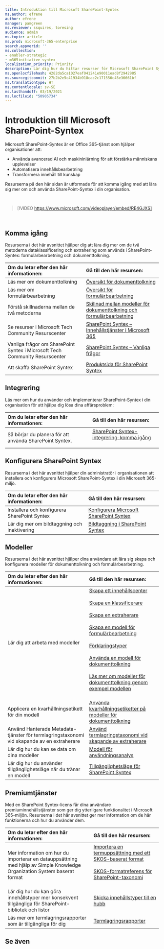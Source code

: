 ```yaml
---
title: Introduktion till Microsoft SharePoint-Syntex
ms.author: efrene
author: efrene
manager: pamgreen
ms.reviewer: ssquires, toresing
audience: admin
ms.topic: article
ms.prod: microsoft-365-enterprise
search.appverid: ''
ms.collection:
- enabler-strategic
- m365initiative-syntex
localization_priority: Priority
description: Lär dig hur du hittar resurser för Microsoft SharePoint Syntex.
ms.openlocfilehash: 4282da5ca1027eaf041241e90011ead8f2942985
ms.sourcegitcommit: 27b2b2e5c41934b918cac2c171556c45e36661bf
ms.translationtype: HT
ms.contentlocale: sv-SE
ms.lasthandoff: 03/19/2021
ms.locfileid: "50905734"
---
```

# <a name="introduction-to-microsoft-sharepoint-syntex"></a>Introduktion till Microsoft SharePoint-Syntex

Microsoft SharePoint-Syntex är en Office 365-tjänst som hjälper organisationer att:

- Använda avancerad AI och maskininlärning för att förstärka människans upplevelser
- Automatisera innehållsbearbetning
- Transformera innehåll till kunskap

Resurserna på den här sidan är utformade för att komma igång med att lära sig mer om och använda SharePoint-Syntex i din organisation.

</br>

> [!VIDEO https://www.microsoft.com/videoplayer/embed/RE4GJXS] 

</br>

## <a name="get-started"></a>Komma igång

Resurserna i det här avsnittet hjälper dig att lära dig mer om de två metoderna dataklassificering och extrahering som används i SharePoint-Syntex: formulärbearbetning och dokumenttolkning.

| Om du letar efter den här informationen: | Gå till den här resursen: |
|:-----|:-----|
|Läs mer om dokumenttolkning|[Översikt för dokumenttolkning](./document-understanding-overview.md)|
|Läs mer om formulärbearbetning|[Översikt för formulärbearbetning](./form-processing-overview.md)|
|Förstå skillnaderna mellan de två metoderna|[Skillnad mellan modeller för dokumenttolkning och formulärbearbetning](./difference-between-document-understanding-and-form-processing-model.md)|
|Se resurser i Microsoft Tech Community Resurscenter|[SharePoint Syntex – Innehållstjänster i Microsoft 365](https://techcommunity.microsoft.com/t5/sharepoint-syntex/bg-p/SharePointSyntex)|
|Vanliga frågor om SharePoint Syntex i Microsoft Tech Community Resurscenter |[SharePoint Syntex – Vanliga frågor](https://resources.techcommunity.microsoft.com/sharepoint-syntex/faq/)|
|Att skaffa SharePoint Syntex |[Produktsida för SharePoint Syntex](https://www.microsoft.com/microsoft-365/enterprise/sharepoint-syntex)|

## <a name="adoption"></a>Integrering

Läs mer om hur du använder och implementerar SharePoint-Syntex i din organisation för att hjälpa dig lösa dina affärsproblem: 

| Om du letar efter den här informationen: | Gå till den här resursen: |
|:-----|:-----|
|Så börjar du planera för att använda SharePoint Syntex. |[SharePoint Syntex-integrering: komma igång](./adoption-getstarted.md)<br><br>|  

## <a name="set-up-sharepoint-syntex"></a>Konfigurera SharePoint Syntex

Resurserna i det här avsnittet hjälper din administratör i organisationen att installera och konfigurera Microsoft SharePoint-Syntex i din Microsoft 365-miljö.

| Om du letar efter den här informationen: | Gå till den här resursen: |
|:-----|:-----|
|Installera och konfigurera SharePoint Syntex|[Konfigurera Microsoft SharePoint Syntex](./set-up-content-understanding.md)|
|Lär dig mer om bildtaggning och inaktivering|[Bildtaggning i SharePoint Syntex](./image-tagging.md)|

## <a name="models"></a>Modeller

Resurserna i det här avsnittet hjälper dina användare att lära sig skapa och konfigurera modeller för dokumenttolkning och formulärbearbetning.

| Om du letar efter den här informationen: | Gå till den här resursen: |
|:-----|:-----|
|Lär dig att arbeta med modeller|[Skapa ett innehållscenter](./create-a-content-center.md)<br><br>[Skapa en klassificerare](./create-a-classifier.md)<br><br>[Skapa en extraherare](./create-an-extractor.md)<br><br>[Skapa en modell för formulärbearbetning](./create-a-form-processing-model.md)<br><br>[Förklaringstyper](./explanation-types-overview.md)<br><br>[Använda en modell för dokumenttolkning](./apply-a-model.md)<br><br>[Läs mer om modeller för dokumenttolkning genom exempel modellen](./learn-about-document-understanding-models-through-the-sample-model.md)<br><br>|
|Applicera en kvarhållningsetikett för din modell|[Använda kvarhållningsetiketter på modeller för dokumenttolkning](./apply-a-retention-label-to-a-model.md)|
|Använd Hanterade Metadata-tjänster för termlagringstaxonomi vid skapande av en extraherare|[Använd termlagringstaxonomi vid skapande av extraherare](./leverage-term-store-taxonomy.md)|
|Lär dig hur du kan se data om dina modeller|[Modell för användningsanalys](./model-usage-analytics.md)|
|Lär dig hur du använder tillgänglighetsläge när du tränar en modell|[Tillgänglighetsläge för SharePoint Syntex ](./accessibility-mode.md)|

## <a name="premium-services"></a>Premiumtjänster

Med en SharePoint Syntex-licens får dina användare premiuminnehållstjänster som ger dig ytterligare funktionalitet i Microsoft 365-miljön. Resurserna i det här avsnittet ger mer information om de här funktionerna och hur du använder dem.

| Om du letar efter den här informationen: | Gå till den här resursen: |
|:-----|:-----|
|Mer information om hur du importerar en datauppsättning med hjälp av Simple Knowledge Organization System baserat format|[Importera en termuppsättning med ett SKOS-baserat format](./import-term-set-skos.md)<br><br>[SKOS-formatreferens för SharePoint-taxonomi](./skos-format-reference.md)<br><br>|
|Lär dig hur du kan göra innehållstyper mer konsekvent tillgängliga för SharePoint-bibliotek och listor|[Skicka innehållstyper till en hubb](./push-content-type-to-hub.md)|
|Läs mer om termlagringsrapporter som är tillgängliga för dig|[Termlagringsrapporter ](./term-store-analytics.md)|

## <a name="see-also"></a>Se även